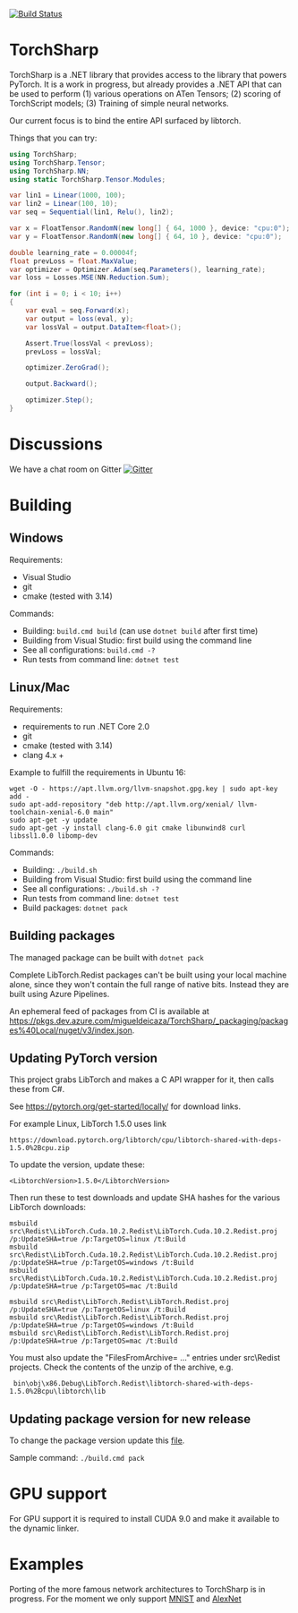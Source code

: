 [![Build Status](https://migueldeicaza.visualstudio.com/TorchSharp/_apis/build/status/TorchSharp-CI)](https://migueldeicaza.visualstudio.com/TorchSharp/_build/latest?definitionId=5)

TorchSharp
==========

TorchSharp is a .NET library that provides access to the library that powers
PyTorch.  It is a work in progress, but already provides a .NET API that can
be used to perform (1) various operations on ATen Tensors; (2) scoring of 
TorchScript models; (3) Training of simple neural networks.

Our current focus is to bind the entire API surfaced by libtorch.

Things that you can try:

```csharp
using TorchSharp;
using TorchSharp.Tensor;
using TorchSharp.NN;
using static TorchSharp.Tensor.Modules;

var lin1 = Linear(1000, 100);
var lin2 = Linear(100, 10);
var seq = Sequential(lin1, Relu(), lin2);

var x = FloatTensor.RandomN(new long[] { 64, 1000 }, device: "cpu:0");
var y = FloatTensor.RandomN(new long[] { 64, 10 }, device: "cpu:0");

double learning_rate = 0.00004f;
float prevLoss = float.MaxValue;
var optimizer = Optimizer.Adam(seq.Parameters(), learning_rate);
var loss = Losses.MSE(NN.Reduction.Sum);

for (int i = 0; i < 10; i++)
{
    var eval = seq.Forward(x);
    var output = loss(eval, y);
    var lossVal = output.DataItem<float>();

    Assert.True(lossVal < prevLoss);
    prevLoss = lossVal;

    optimizer.ZeroGrad();

    output.Backward();

    optimizer.Step();
}
```

Discussions
===========

We have a chat room on Gitter [![Gitter](https://badges.gitter.im/xamarin/TorchSharp.svg)](https://gitter.im/xamarin/TorchSharp?utm_source=badge&utm_medium=badge&utm_campaign=pr-badge)


Building
============


Windows
-----------------------------

Requirements:
- Visual Studio
- git
- cmake (tested with 3.14)

Commands:
- Building: `build.cmd build` (can use  `dotnet build` after first time)
- Building from Visual Studio: first build using the command line
- See all configurations: `build.cmd -?`
- Run tests from command line: `dotnet test`


Linux/Mac
-----------------------------
Requirements:
- requirements to run .NET Core 2.0
- git
- cmake (tested with 3.14)
- clang 4.x +

Example to fulfill the requirements in Ubuntu 16:
```
wget -O - https://apt.llvm.org/llvm-snapshot.gpg.key | sudo apt-key add -
sudo apt-add-repository "deb http://apt.llvm.org/xenial/ llvm-toolchain-xenial-6.0 main"
sudo apt-get -y update
sudo apt-get -y install clang-6.0 git cmake libunwind8 curl libssl1.0.0 libomp-dev
```

Commands:
- Building: `./build.sh`
- Building from Visual Studio: first build using the command line
- See all configurations: `./build.sh -?`
- Run tests from command line: `dotnet test`
- Build packages: `dotnet pack`



Building packages
------------------------

The managed package can be built with `dotnet pack`

Complete LibTorch.Redist packages can't be built using your local machine alone, since they won't contain the
full range of native bits. Instead they are built using Azure Pipelines.

An ephemeral feed of packages from CI is available at https://pkgs.dev.azure.com/migueldeicaza/TorchSharp/_packaging/packages%40Local/nuget/v3/index.json. 



Updating PyTorch version
------------------------

This project grabs LibTorch and makes a C API wrapper for it, then calls these from C#.

See https://pytorch.org/get-started/locally/ for download links.

For example Linux, LibTorch 1.5.0 uses link

    https://download.pytorch.org/libtorch/cpu/libtorch-shared-with-deps-1.5.0%2Bcpu.zip

To update the version, update these:

    <LibtorchVersion>1.5.0</LibtorchVersion>

Then run these to test downloads and update SHA hashes for the various LibTorch downloads:

    msbuild src\Redist\LibTorch.Cuda.10.2.Redist\LibTorch.Cuda.10.2.Redist.proj /p:UpdateSHA=true /p:TargetOS=linux /t:Build
    msbuild src\Redist\LibTorch.Cuda.10.2.Redist\LibTorch.Cuda.10.2.Redist.proj /p:UpdateSHA=true /p:TargetOS=windows /t:Build
    msbuild src\Redist\LibTorch.Cuda.10.2.Redist\LibTorch.Cuda.10.2.Redist.proj /p:UpdateSHA=true /p:TargetOS=mac /t:Build

    msbuild src\Redist\LibTorch.Redist\LibTorch.Redist.proj /p:UpdateSHA=true /p:TargetOS=linux /t:Build
    msbuild src\Redist\LibTorch.Redist\LibTorch.Redist.proj /p:UpdateSHA=true /p:TargetOS=windows /t:Build
    msbuild src\Redist\LibTorch.Redist\LibTorch.Redist.proj /p:UpdateSHA=true /p:TargetOS=mac /t:Build

You must also update the "FilesFromArchive= ..." entries under src\Redist projects. Check the contents
of the unzip of the archive, e.g.

     bin\obj\x86.Debug\LibTorch.Redist\libtorch-shared-with-deps-1.5.0%2Bcpu\libtorch\lib


Updating package version for new release
-----------------------------

To change the package version update this [file](https://github.com/xamarin/TorchSharp/blob/master/build/BranchInfo.props).

Sample command: `./build.cmd pack`

GPU support
============
For GPU support it is required to install CUDA 9.0 and make it available to the dynamic linker.

Examples
===========
Porting of the more famous network architectures to TorchSharp is in progress. For the moment we only support [MNIST](https://github.com/xamarin/TorchSharp/blob/master/src/Examples/MNIST.cs) and [AlexNet](https://github.com/xamarin/TorchSharp/blob/master/src/Examples/AlexNet.cs)
